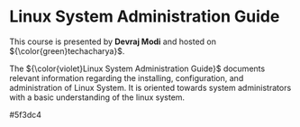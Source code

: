 # Linux System Administration Guide
This course is presented by **Devraj Modi** and hosted on ${\color{green}techacharya}$.

The ${\color{violet}Linux System Administration Guide}$ documents relevant information regarding the installing, configuration, and administration of Linux System. It is oriented towards system administrators with a basic understanding of the linux system.

#5f3dc4

